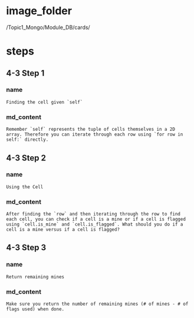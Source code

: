 # image_folder
/Topic1_Mongo/Module_DB/cards/

# steps

## 4-3 Step 1

### name
```
Finding the cell given `self`
```

### md_content
```
Remember `self` represents the tuple of cells themselves in a 2D array. Therefore you can iterate through each row using `for row in self:` directly.
```
## 4-3 Step 2

### name
```
Using the Cell
```

### md_content
```
After finding the `row` and then iterating through the row to find each cell, you can check if a cell is a mine or if a cell is flagged using `cell.is_mine` and `cell.is_flagged`. What should you do if a cell is a mine versus if a cell is flagged? 
```
## 4-3 Step 3

### name
```
Return remaining mines
```

### md_content
```
Make sure you return the number of remaining mines (# of mines - # of flags used) when done. 
```



